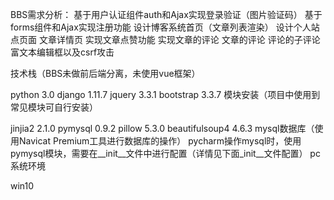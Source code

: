 BBS需求分析： 
基于用户认证组件auth和Ajax实现登录验证（图片验证码）
基于forms组件和Ajax实现注册功能
设计博客系统首页（文章列表渲染）
设计个人站点页面
文章详情页
实现文章点赞功能
实现文章的评论
文章的评论
评论的子评论
富文本编辑框以及csrf攻击
 

技术栈（BBS未做前后端分离，未使用vue框架）

python 3.0
django 1.11.7
jquery 3.3.1
bootstrap 3.3.7
模块安装（项目中使用到常见模块可自行安装）

jinjia2 2.1.0
pymysql 0.9.2
pillow 5.3.0
beautifulsoup4 4.6.3
mysql数据库（使用Navicat Premium工具进行数据库的操作）
pycharm操作mysql时，使用pymysql模块，需要在__init__文件中进行配置（详情见下面_init__文件配置）
 pc系统环境

win10

